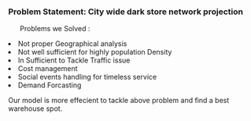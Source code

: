 <h3> <B>Problem Statement: City wide dark store network projection</B></h3>
<ul>Problems we Solved : </ul>
<li>Not proper Geographical analysis </li>
<li>Not well sufficient for highly population Density </li>
<li>In Sufficient to Tackle Traffic issue </li>
<li>Cost management</li>
<li>Social events handling for timeless service</li>
<li>Demand Forcasting</li>

<p>Our model is more effecient to tackle above problem and find a best warehouse spot.</p>
